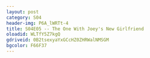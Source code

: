 ```yaml
---
layout: post 
category: S04 
header-img: P6A_lWRTt-4 
title: S04E05 -- The One With Joey's New Girlfriend 
oloadid: WLTfY5Z7kgQ 
gdriveid: 0B2tsexyaYxGCcHZ0ZHRWalNMSGM 
bgcolor: F66F37
--- 
```

<!--more--> 
